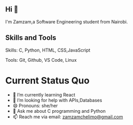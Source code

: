 ## Hi 👋
 I'm Zamzam,a Software Engineering student from Nairobi.

## Skills and Tools
Skills: C, Python, HTML, CSS,JavaScript

Tools: Git, Github, VS Code, Linux
# Current Status Quo
- 🌱 I’m currently learning React
- 🤔 I’m looking for help with APIs,Databases
- 😄 Pronouns: she/her
- 💬 Ask me about C programming and Python
- 📫 Reach me via email: zamzamchelimo@gmail.com
<!--
**Zamzamke/Zamzamke** is a ✨ _special_ ✨ repository because its `README.md` (this file) appears on your GitHub profile.

Here are some ideas to get you started:

- 🔭 I’m currently working on ...
- 🌱 I’m currently learning ...
- 👯 I’m looking to collaborate on ...
- 🤔 I’m looking for help with APIs
- 💬 Ask me about ...
- 📫 Reach me via 
- 😄 Pronouns: she/her
- ⚡ Fun fact:I love to dance salsa
-->
